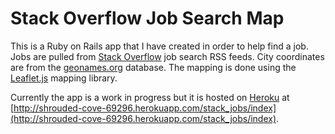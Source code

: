 # Stack Overflow Job Search Map

This is a Ruby on Rails app that I have created in order to help find a job.  Jobs are pulled from [Stack Overflow](http://stackoverflow.com/jobs) job search RSS feeds.  City coordinates are from the [geonames.org](http://www.geonames.org/) database. The mapping is done using the [Leaflet.js](http://leafletjs.com/) mapping library.

Currently the app is a work in progress but it is hosted on [Heroku](https://www.heroku.com/) at [http://shrouded-cove-69296.herokuapp.com/stack_jobs/index](http://shrouded-cove-69296.herokuapp.com/stack_jobs/index).
